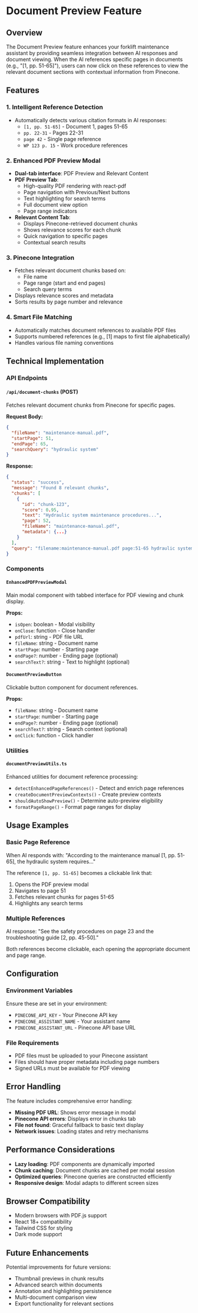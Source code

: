 # Document Preview Feature

## Overview

The Document Preview feature enhances your forklift maintenance assistant by providing seamless integration between AI responses and document viewing. When the AI references specific pages in documents (e.g., "[1, pp. 51-65]"), users can now click on these references to view the relevant document sections with contextual information from Pinecone.

## Features

### 1. **Intelligent Reference Detection**
- Automatically detects various citation formats in AI responses:
  - `[1, pp. 51-65]` - Document 1, pages 51-65
  - `pp. 22-31` - Pages 22-31
  - `page 42` - Single page reference
  - `WP 123 p. 15` - Work procedure references

### 2. **Enhanced PDF Preview Modal**
- **Dual-tab interface**: PDF Preview and Relevant Content
- **PDF Preview Tab**:
  - High-quality PDF rendering with react-pdf
  - Page navigation with Previous/Next buttons
  - Text highlighting for search terms
  - Full document view option
  - Page range indicators
- **Relevant Content Tab**:
  - Displays Pinecone-retrieved document chunks
  - Shows relevance scores for each chunk
  - Quick navigation to specific pages
  - Contextual search results

### 3. **Pinecone Integration**
- Fetches relevant document chunks based on:
  - File name
  - Page range (start and end pages)
  - Search query terms
- Displays relevance scores and metadata
- Sorts results by page number and relevance

### 4. **Smart File Matching**
- Automatically matches document references to available PDF files
- Supports numbered references (e.g., [1] maps to first file alphabetically)
- Handles various file naming conventions

## Technical Implementation

### API Endpoints

#### `/api/document-chunks` (POST)
Fetches relevant document chunks from Pinecone for specific pages.

**Request Body:**
```json
{
  "fileName": "maintenance-manual.pdf",
  "startPage": 51,
  "endPage": 65,
  "searchQuery": "hydraulic system"
}
```

**Response:**
```json
{
  "status": "success",
  "message": "Found 8 relevant chunks",
  "chunks": [
    {
      "id": "chunk-123",
      "score": 0.95,
      "text": "Hydraulic system maintenance procedures...",
      "page": 52,
      "fileName": "maintenance-manual.pdf",
      "metadata": {...}
    }
  ],
  "query": "filename:maintenance-manual.pdf page:51-65 hydraulic system"
}
```

### Components

#### `EnhancedPDFPreviewModal`
Main modal component with tabbed interface for PDF viewing and chunk display.

**Props:**
- `isOpen`: boolean - Modal visibility
- `onClose`: function - Close handler
- `pdfUrl`: string - PDF file URL
- `fileName`: string - Document name
- `startPage`: number - Starting page
- `endPage?`: number - Ending page (optional)
- `searchText?`: string - Text to highlight (optional)

#### `DocumentPreviewButton`
Clickable button component for document references.

**Props:**
- `fileName`: string - Document name
- `startPage`: number - Starting page
- `endPage?`: number - Ending page (optional)
- `searchText?`: string - Search context (optional)
- `onClick`: function - Click handler

### Utilities

#### `documentPreviewUtils.ts`
Enhanced utilities for document reference processing:
- `detectEnhancedPageReferences()` - Detect and enrich page references
- `createDocumentPreviewContexts()` - Create preview contexts
- `shouldAutoShowPreview()` - Determine auto-preview eligibility
- `formatPageRange()` - Format page ranges for display

## Usage Examples

### Basic Page Reference
When AI responds with: "According to the maintenance manual [1, pp. 51-65], the hydraulic system requires..."

The reference `[1, pp. 51-65]` becomes a clickable link that:
1. Opens the PDF preview modal
2. Navigates to page 51
3. Fetches relevant chunks for pages 51-65
4. Highlights any search terms

### Multiple References
AI response: "See the safety procedures on page 23 and the troubleshooting guide [2, pp. 45-50]."

Both references become clickable, each opening the appropriate document and page range.

## Configuration

### Environment Variables
Ensure these are set in your environment:
- `PINECONE_API_KEY` - Your Pinecone API key
- `PINECONE_ASSISTANT_NAME` - Your assistant name
- `PINECONE_ASSISTANT_URL` - Pinecone API base URL

### File Requirements
- PDF files must be uploaded to your Pinecone assistant
- Files should have proper metadata including page numbers
- Signed URLs must be available for PDF viewing

## Error Handling

The feature includes comprehensive error handling:
- **Missing PDF URL**: Shows error message in modal
- **Pinecone API errors**: Displays error in chunks tab
- **File not found**: Graceful fallback to basic text display
- **Network issues**: Loading states and retry mechanisms

## Performance Considerations

- **Lazy loading**: PDF components are dynamically imported
- **Chunk caching**: Document chunks are cached per modal session
- **Optimized queries**: Pinecone queries are constructed efficiently
- **Responsive design**: Modal adapts to different screen sizes

## Browser Compatibility

- Modern browsers with PDF.js support
- React 18+ compatibility
- Tailwind CSS for styling
- Dark mode support

## Future Enhancements

Potential improvements for future versions:
- Thumbnail previews in chunk results
- Advanced search within documents
- Annotation and highlighting persistence
- Multi-document comparison view
- Export functionality for relevant sections 